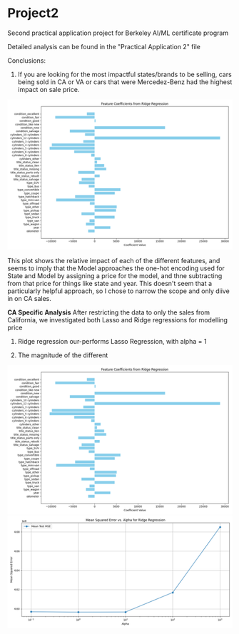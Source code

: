 # Project2
Second practical application project for Berkeley AI/ML certificate program

Detailed analysis can be found in the "Practical Application 2" file

Conclusions:
1) If you are looking for the most impactful states/brands to be selling, cars being sold in CA or VA or cars that were Mercedez-Benz had the highest impact on sale price.

![Conversion Rate Plot](images/feature_coefficients.png)

This plot shows the relative impact of each of the different features, and seems to imply that the Model approaches the one-hot encoding used for State and Model by assigning a price for the model, and thne subtracting from that price for things like state and year. This doesn't seem that a particularly helpful approach, so I chose to narrow the scope and only diive in on CA sales.


**CA Specific Analysis**
After restricting the data to only the sales from California, we investigated both Lasso and Ridge regressions for modelling price
1) Ridge regression our-performs Lasso Regression, with alpha = 1

2) The magnitude of the different

![Conversion Rate Plot](images/feature_coefficients.png)
![Conversion Rate Plot](images/mean_squared_error_vs_alpha.png)


